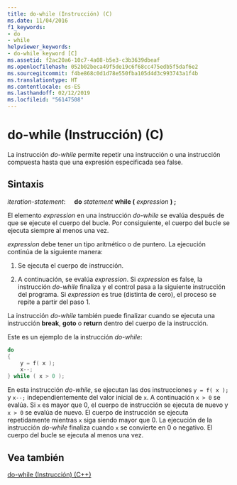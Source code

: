```yaml
---
title: do-while (Instrucción) (C)
ms.date: 11/04/2016
f1_keywords:
- do
- while
helpviewer_keywords:
- do-while keyword [C]
ms.assetid: f2ac20a6-10c7-4a08-b5e3-c3b3639dbeaf
ms.openlocfilehash: 052b02beca49f5de19c6f68cc475edb5f5daf6e2
ms.sourcegitcommit: f4be868c0d1d78e550fba105d4d3c993743a1f4b
ms.translationtype: HT
ms.contentlocale: es-ES
ms.lasthandoff: 02/12/2019
ms.locfileid: "56147508"
---
```

# <a name="do-while-statement-c"></a>do-while (Instrucción) (C)

La instrucción *do-while* permite repetir una instrucción o una instrucción compuesta hasta que una expresión especificada sea false.

## <a name="syntax"></a>Sintaxis

*iteration-statement*: &nbsp;&nbsp;&nbsp;&nbsp;**do**  *statement*  **while (**  *expression*  **) ;**

El elemento *expression* en una instrucción *do-while* se evalúa después de que se ejecute el cuerpo del bucle. Por consiguiente, el cuerpo del bucle se ejecuta siempre al menos una vez.

*expression* debe tener un tipo aritmético o de puntero. La ejecución continúa de la siguiente manera:

1. Se ejecuta el cuerpo de instrucción.

1. A continuación, se evalúa *expression*. Si *expression* es false, la instrucción *do-while* finaliza y el control pasa a la siguiente instrucción del programa. Si *expression* es true (distinta de cero), el proceso se repite a partir del paso 1.

La instrucción *do-while* también puede finalizar cuando se ejecuta una instrucción **break**, **goto** o **return** dentro del cuerpo de la instrucción.

Este es un ejemplo de la instrucción *do-while*:

```C
do
{
    y = f( x );
    x--;
} while ( x > 0 );
```

En esta instrucción *do-while*, se ejecutan las dos instrucciones `y = f( x );` y `x--;` independientemente del valor inicial de `x`. A continuación `x > 0` se evalúa. Si `x` es mayor que 0, el cuerpo de instrucción se ejecuta de nuevo y `x > 0` se evalúa de nuevo. El cuerpo de instrucción se ejecuta repetidamente mientras `x` siga siendo mayor que 0. La ejecución de la instrucción *do-while* finaliza cuando `x` se convierte en 0 o negativo. El cuerpo del bucle se ejecuta al menos una vez.

## <a name="see-also"></a>Vea también

[do-while (Instrucción) (C++)](../cpp/do-while-statement-cpp.md)
